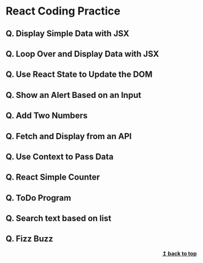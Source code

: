 # React Coding Practice

## Q. Display Simple Data with JSX
## Q. Loop Over and Display Data with JSX
## Q. Use React State to Update the DOM
## Q. Show an Alert Based on an Input
## Q. Add Two Numbers
## Q. Fetch and Display from an API
## Q. Use Context to Pass Data
## Q. React Simple Counter
## Q. ToDo Program
## Q. Search text based on list
## Q. Fizz Buzz

<div align="right">
    <b><a href="#">↥ back to top</a></b>
</div>
